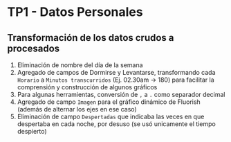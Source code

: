 # TP1 - Datos Personales
## Transformación de los datos crudos a procesados

1. Eliminación de nombre del día de la semana
2. Agregado de campos de Dormirse y Levantarse, transformando cada `Horario` a `Minutos transcurridos` (Ej. 02.30am -> 180) para facilitar la comprensión y construcción de algunos gráficos
3. Para algunas herramientas, conversión de `,` a `.` como separador decimal
4. Agregado de campo `Imagen` para el gráfico dinámico de Fluorish (además de alternar los ejes en ese caso)
5. Eliminación de campo `Despertadas` que indicaba las veces en que despertaba en cada noche, por desuso (se usó unicamente el tiempo despierto)

